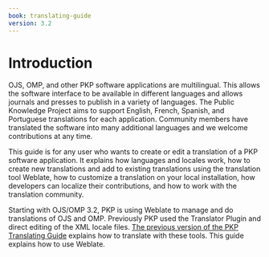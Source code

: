 ```yaml
---
book: translating-guide
version: 3.2
---
```


# Introduction

OJS, OMP, and other PKP software applications are multilingual. This allows the software interface to be available in different languages and allows journals and presses to publish in a variety of languages. The Public Knowledge Project aims to support English, French, Spanish, and Portuguese translations for each application. Community members have translated the software into many additional languages and we welcome contributions at any time.

This guide is for any user who wants to create or edit a translation of a PKP software application. It explains how languages and locales work, how to create new translations and add to existing translations using the translation tool Weblate, how to customize a translation on your local installation, how developers can localize their contributions, and how to work with the translation community.

Starting with OJS/OMP 3.2, PKP is using Weblate to manage and do translations of OJS and OMP. Previously PKP used the Translator Plugin and direct editing of the XML locale files. [The previous version of the PKP Translating Guide](/translating-guide/3.1/en/) explains how to translate with these tools. This guide explains how to use Weblate.
